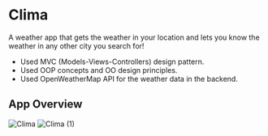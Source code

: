 
# Clima

A weather app that gets the weather in your location and lets you know the weather in any other city you search for!

- Used MVC (Models-Views-Controllers) design pattern.
- Used OOP concepts and OO design principles.
- Used OpenWeatherMap API for the weather data in the backend.


## App Overview 

![Clima](https://user-images.githubusercontent.com/81986017/183157119-c727aa2e-6b7f-49e6-837e-f859d9123f41.svg)
![Clima (1)](https://user-images.githubusercontent.com/81986017/183157137-9bcf5ab2-df7d-4be5-baec-d47405cca6d6.svg)
